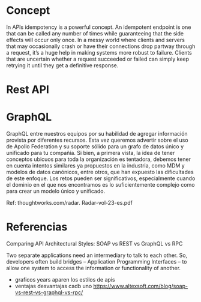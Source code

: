 # Concept

In APIs idempotency is a powerful concept. An idempotent endpoint is one that can be called any number of times while guaranteeing that the side effects will occur only once. In a messy world where clients and servers that may occasionally crash or have their connections drop partway through a request, it’s a huge help in making systems more robust to failure. Clients that are uncertain whether a request succeeded or failed can simply keep retrying it until they get a definitive response.


# Rest API




# GraphQL

GraphQL entre nuestros equipos por su habilidad de agregar información provista por diferentes recursos. Esta vez queremos advertir sobre el uso de Apollo Federation y su soporte sólido para un grafo de datos único y unificado para tu compañía. Si bien, a primera vista, la idea de tener conceptos ubicuos para toda la organización es tentadora, debemos tener en cuenta intentos similares ya propuestos en la industria, como MDM y modelos de datos canónicos, entre otros, que han expuesto las dificultades de este  enfoque. Los retos pueden ser significativos, especialmente cuando el dominio en el que nos encontramos es lo suficientemente complejo como para crear un modelo único y unificado.

Ref: thoughtworks.com/radar. Radar-vol-23-es.pdf 



# Referencias


Comparing API Architectural Styles: SOAP vs REST vs GraphQL vs RPC

Two separate applications need an intermediary to talk to each other. So, developers often build bridges – Application Programming Interfaces – to allow one system to access the information or functionality of another.

- graficos years aparen los estilos de apis
- ventajas desvantajas cadb uno
https://www.altexsoft.com/blog/soap-vs-rest-vs-graphql-vs-rpc/
 